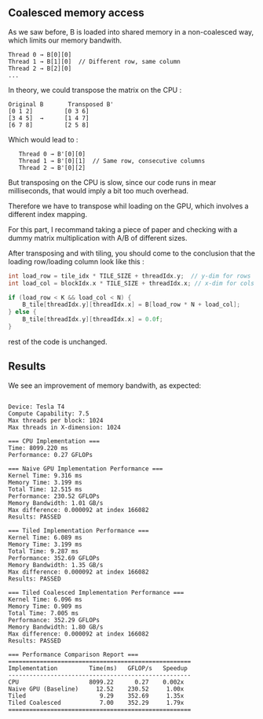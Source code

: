 ## Coalesced memory access

As we saw before, B is loaded into shared memory in a non-coalesced way, which limits our memory bandwith.

```
Thread 0 → B[0][0]
Thread 1 → B[1][0]  // Different row, same column
Thread 2 → B[2][0]
...
```
In theory, we could transpose the matrix on the CPU :

```
Original B       Transposed B'
[0 1 2]         [0 3 6]
[3 4 5]  →      [1 4 7]
[6 7 8]         [2 5 8]
```

Which would lead to :

```
   Thread 0 → B'[0][0]
   Thread 1 → B'[0][1]  // Same row, consecutive columns
   Thread 2 → B'[0][2]
```

But transposing on the CPU is slow, since our code runs in mear milliseconds, that would imply a bit too much overhead. 

Therefore we have to transpose whil loading on the GPU, which involves a different index mapping. 

For this part, I recommand taking a piece of paper and checking with a dummy matrix multiplication with A/B of different sizes. 

After transposing and with tiling, you should come to the conclusion that the loading row/loading column look like this : 

```cpp
int load_row = tile_idx * TILE_SIZE + threadIdx.y;  // y-dim for rows
int load_col = blockIdx.x * TILE_SIZE + threadIdx.x; // x-dim for cols

if (load_row < K && load_col < N) {
    B_tile[threadIdx.y][threadIdx.x] = B[load_row * N + load_col];
} else {
    B_tile[threadIdx.y][threadIdx.x] = 0.0f;
}
```

rest of the code is unchanged. 

## Results 

We see an improvement of memory bandwith, as expected:

```

Device: Tesla T4
Compute Capability: 7.5
Max threads per block: 1024
Max threads in X-dimension: 1024

=== CPU Implementation ===
Time: 8099.220 ms
Performance: 0.27 GFLOPs

=== Naive GPU Implementation Performance ===
Kernel Time: 9.316 ms
Memory Time: 3.199 ms
Total Time: 12.515 ms
Performance: 230.52 GFLOPs
Memory Bandwidth: 1.01 GB/s
Max difference: 0.000092 at index 166082
Results: PASSED

=== Tiled Implementation Performance ===
Kernel Time: 6.089 ms
Memory Time: 3.199 ms
Total Time: 9.287 ms
Performance: 352.69 GFLOPs
Memory Bandwidth: 1.35 GB/s
Max difference: 0.000092 at index 166082
Results: PASSED

=== Tiled Coalesced Implementation Performance ===
Kernel Time: 6.096 ms
Memory Time: 0.909 ms
Total Time: 7.005 ms
Performance: 352.29 GFLOPs
Memory Bandwidth: 1.80 GB/s
Max difference: 0.000092 at index 166082
Results: PASSED

=== Performance Comparison Report ===
====================================================
Implementation         Time(ms)   GFLOP/s   Speedup
----------------------------------------------------
CPU                    8099.22      0.27    0.002x
Naive GPU (Baseline)     12.52    230.52     1.00x
Tiled                     9.29    352.69     1.35x
Tiled Coalesced           7.00    352.29     1.79x
====================================================

```